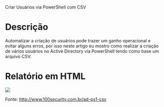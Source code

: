 Criar Usuários via PowerShell com CSV

# Descrição
Automatizar a criação de usuários pode trazer um ganho operacional e evitar alguns erros, por isso neste artigo eu mostro como realizar a criação de vários usuários no Active Directory via PowerShell tendo como base um arquivo CSV.

# Relatório em HTML
![](https://www.100security.com.br/images/ad-ps1-csv-03.png)

Fonte: http://www.100security.com.br/ad-ps1-csv
